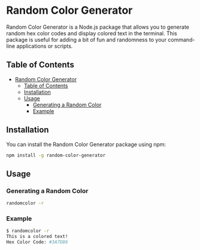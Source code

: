 # Random Color Generator

Random Color Generator is a Node.js package that allows you to generate random hex color codes and display colored text in the terminal. This package is useful for adding a bit of fun and randomness to your command-line applications or scripts.

## Table of Contents

- [Random Color Generator](#random-color-generator)
  - [Table of Contents](#table-of-contents)
  - [Installation](#installation)
  - [Usage](#usage)
    - [Generating a Random Color](#generating-a-random-color)
    - [Example](#example)

## Installation

You can install the Random Color Generator package using npm:

```bash
npm install -g random-color-generator
```
## Usage

### Generating a Random Color

```bash
randomcolor -r
```

### Example
```bash
$ randomcolor -r
This is a colored text!
Hex Color Code: #3A7D86
```

